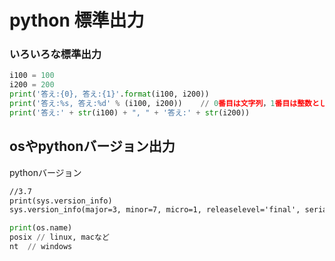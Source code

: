 # python 標準出力



### いろいろな標準出力

```python
i100 = 100
i200 = 200
print('答え:{0}, 答え:{1}'.format(i100, i200))
print('答え:%s, 答え:%d' % (i100, i200))    // 0番目は文字列，1番目は整数として解釈されるっぽい
print('答え:' + str(i100) + ", " + '答え:' + str(i200))
```

## osやpythonバージョン出力

pythonバージョン

```python:python3.7
//3.7   
print(sys.version_info)
sys.version_info(major=3, minor=7, micro=1, releaselevel='final', serial=0)
```


```python
print(os.name)
posix // linux, macなど
nt  // windows
```
